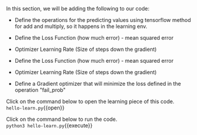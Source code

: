 In this section, we will be adding the following to our code:

* Define the operations for the predicting values using tensorflow method for add and multiply, so it happens in the learning env.

* Define the Loss Function (how much error) - mean squared error

* Optimizer Learning Rate (Size of steps down the gradient) 

* Define the Loss Function (how much error) - mean squared error

* Optimizer Learning Rate (Size of steps down the gradient)

* Define a Gradient optimizer that will minimize the loss defined in the operation "fail_prob"


Click on the command below to open the learning piece of this code.  
`hello-learn.py`{{open}}

Click on the command below to run the code.  
`python3 hello-learn.py`{{execute}}